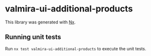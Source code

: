 # valmira-ui-additional-products

This library was generated with [Nx](https://nx.dev).

## Running unit tests

Run `nx test valmira-ui-additional-products` to execute the unit tests.

